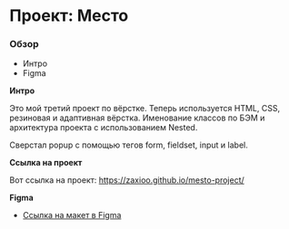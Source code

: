 # Проект: Место

### Обзор
* Интро
* Figma

**Интро**

Это мой третий проект по вёрстке. Теперь используется HTML, CSS, резиновая и адаптивная вёрстка. Именование классов по БЭМ и архитектура проекта с использованием Nested.

Сверстал popup с помощью тегов form, fieldset, input и label.

**Ссылка на проект**

Вот ссылка на проект: https://zaxioo.github.io/mesto-project/

**Figma**

* [Ссылка на макет в Figma](https://www.figma.com/file/2cn9N9jSkmxD84oJik7xL7/JavaScript.-Sprint-4?node-id=0%3A1)
